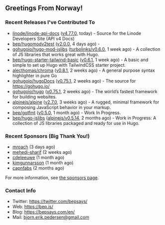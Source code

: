 ## Greetings From Norway!

### Recent Releases I've Contributed To

- [linode/linode-api-docs](https://github.com/linode/linode-api-docs) ([v4.77.0](https://github.com/linode/linode-api-docs/releases/tag/v4.77.0), today) - Source for the Linode Developers Site (API v4 Docs)
- [bep/hugomodv2test](https://github.com/bep/hugomodv2test) ([v2.0.0](https://github.com/bep/hugomodv2test/releases/tag/v2.0.0), 4 days ago) - 
- [gohugoio/hugo-mod-jslibs](https://github.com/gohugoio/hugo-mod-jslibs) ([turbolinks/v0.6.0](https://github.com/gohugoio/hugo-mod-jslibs/releases/tag/turbolinks%2Fv0.6.0), 1 week ago) - A collection of JS libraries that works great with Hugo.
- [bep/hugo-starter-tailwind-basic](https://github.com/bep/hugo-starter-tailwind-basic) ([v0.6.1](https://github.com/bep/hugo-starter-tailwind-basic/releases/tag/v0.6.1), 1 week ago) - A basic and simple to set up Hugo with TailwindCSS starter project.
- [alecthomas/chroma](https://github.com/alecthomas/chroma) ([v0.8.1](https://github.com/alecthomas/chroma/releases/tag/v0.8.1), 2 weeks ago) - A general purpose syntax highlighter in pure Go 
- [gohugoio/hugoDocs](https://github.com/gohugoio/hugoDocs) ([v0.75.1](https://github.com/gohugoio/hugoDocs/releases/tag/v0.75.1), 2 weeks ago) - The source for https://gohugo.io/
- [gohugoio/hugo](https://github.com/gohugoio/hugo) ([v0.75.1](https://github.com/gohugoio/hugo/releases/tag/v0.75.1), 2 weeks ago) - The world’s fastest framework for building websites.
- [alpinejs/alpine](https://github.com/alpinejs/alpine) ([v2.7.0](https://github.com/alpinejs/alpine/releases/tag/v2.7.0), 3 weeks ago) - A rugged, minimal framework for composing JavaScript behavior in your markup.
- [bep/gotfmt](https://github.com/bep/gotfmt) ([v0.5.0](https://github.com/bep/gotfmt/releases/tag/v0.5.0), 1 month ago) - Work In Progress.
- [bep/hugo-jslibs](https://github.com/bep/hugo-jslibs) ([alpinejs/v0.5.14](https://github.com/bep/hugo-jslibs/releases/tag/alpinejs%2Fv0.5.14), 2 months ago) - Work in Progress: A collection of JS libraries packaged and ready for use in Hugo.

### Recent Sponsors (Big Thank You!)

- [mroach](https://github.com/mroach) (3 days ago)
- [mehedi-sharif](https://github.com/mehedi-sharif) (2 weeks ago)
- [cdeleeuwe](https://github.com/cdeleeuwe) (1 month ago)
- [kimgunnarsson](https://github.com/kimgunnarsson) (1 month ago)
- [capnfabs](https://github.com/capnfabs) (2 months ago)

For more information, see [the sponsors page](https://github.com/sponsors/bep/).


### Contact Info
- Twitter: https://twitter.com/bepsays/
- Web: https://bep.is/
- Blog: https://bepsays.com/en/
- Mail: bjorn.erik.pedersen@gmail.com

